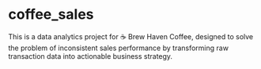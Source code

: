 # coffee_sales
This is a data analytics project for ☕ Brew Haven Coffee, designed to solve the problem of inconsistent sales performance by transforming raw transaction data into actionable business strategy. 
